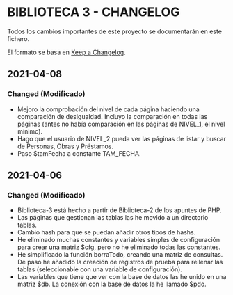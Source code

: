 # BIBLIOTECA 3 - CHANGELOG

Todos los cambios importantes de este proyecto se documentarán en este fichero.

El formato se basa en [Keep a Changelog](https://keepachangelog.com/en/1.0.0/).
## 2021-04-08
### Changed (Modificado)
- Mejoro la comprobación del nivel de cada página haciendo una comparación de desigualdad. Incluyo la comparación en todas las páginas (antes no había comparación en las páginas de NIVEL_1, el nivel mínimo).
- Hago que el usuario de NIVEL_2 pueda ver las páginas de listar y buscar de Personas, Obras y Préstamos.
- Paso $tamFecha a constante TAM_FECHA.

## 2021-04-06
### Changed (Modificado)
- Biblioteca-3 está hecho a partir de Biblioteca-2 de los apuntes de PHP.
- Las páginas que gestionan las tablas las he movido a un directorio tablas.
- Cambio hash para que se puedan añadir otros tipos de hashs.
- He eliminado muchas constantes y variables simples de configuración para crear una matriz $cfg, pero no he eliminado todas las constantes.
- He simplificado la función borraTodo, creando una matriz de consultas. De paso he añadido la creación de registros de prueba para rellenar las tablas (seleccionable con una variable de configuración).
- Las variables que tiene que ver con la base de datos las he unido en una matriz $db. La conexión con la base de datos la he llamado $pdo.
